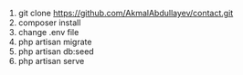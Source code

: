 1. git clone https://github.com/AkmalAbdullayev/contact.git
2. composer install
3. change .env file
4. php artisan migrate
5. php artisan db:seed
6. php artisan serve
